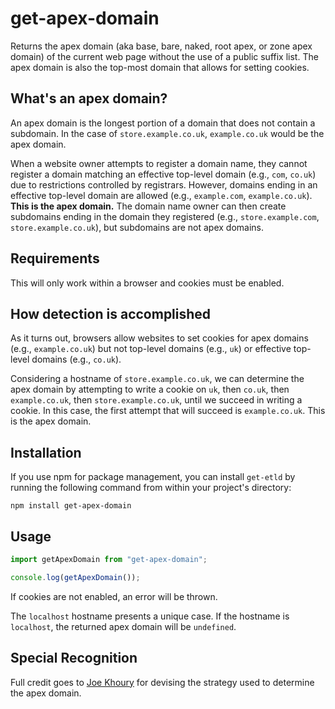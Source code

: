 # get-apex-domain

Returns the apex domain (aka base, bare, naked, root apex, or zone apex domain) of the current web page without the use of a public suffix list. The apex domain is also the top-most domain that allows for setting cookies.

## What's an apex domain?

An apex domain is the longest portion of a domain that does not contain a subdomain. In the case of `store.example.co.uk`, `example.co.uk` would be the apex domain.

When a website owner attempts to register a domain name, they cannot register a domain matching an effective top-level domain (e.g., `com`, `co.uk`) due to restrictions controlled by registrars. However, domains ending in an effective top-level domain are allowed (e.g., `example.com`, `example.co.uk`). **This is the apex domain.** The domain name owner can then create subdomains ending in the domain they registered (e.g., `store.example.com`, `store.example.co.uk`), but subdomains are not apex domains.

## Requirements

This will only work within a browser and cookies must be enabled.

## How detection is accomplished

As it turns out, browsers allow websites to set cookies for apex domains (e.g., `example.co.uk`) but not top-level domains (e.g., `uk`) or effective top-level domains (e.g., `co.uk`).

Considering a hostname of `store.example.co.uk`, we can determine the apex domain by attempting to write a cookie on `uk`, then `co.uk`, then `example.co.uk`, then `store.example.co.uk`, until we succeed in writing a cookie. In this case, the first attempt that will succeed is `example.co.uk`. This is the apex domain.

## Installation

If you use npm for package management, you can install `get-etld` by running the following command from within your project's directory:

```
npm install get-apex-domain
```

## Usage

```javascript
import getApexDomain from "get-apex-domain";

console.log(getApexDomain());
```

If cookies are not enabled, an error will be thrown.

The `localhost` hostname presents a unique case. If the hostname is `localhost`, the returned apex domain will be `undefined`.

## Special Recognition

Full credit goes to [Joe Khoury](https://github.com/jfkhoury) for devising the strategy used to determine the apex domain.

